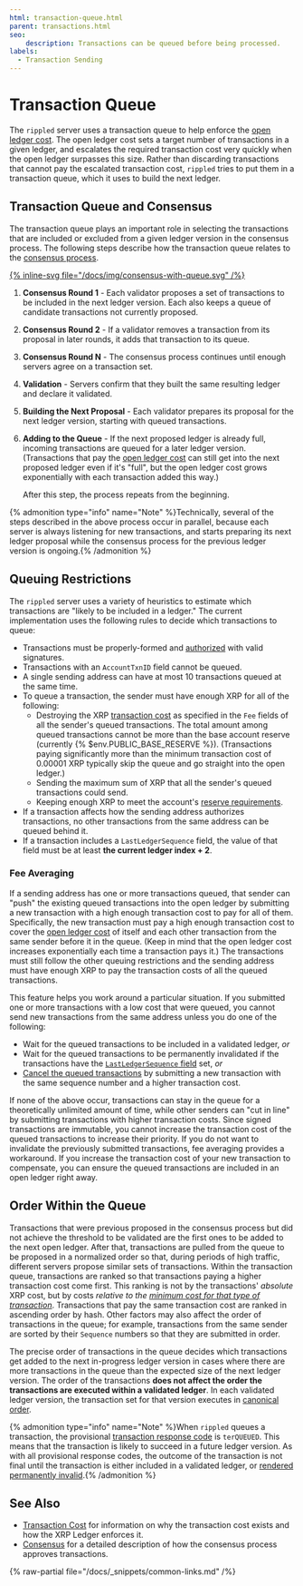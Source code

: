 ```yaml
---
html: transaction-queue.html
parent: transactions.html
seo:
    description: Transactions can be queued before being processed.
labels:
  - Transaction Sending
---
```

# Transaction Queue

The `rippled` server uses a transaction queue to help enforce the [open ledger cost](transaction-cost.md#open-ledger-cost). The open ledger cost sets a target number of transactions in a given ledger, and escalates the required transaction cost very quickly when the open ledger surpasses this size. Rather than discarding transactions that cannot pay the escalated transaction cost, `rippled` tries to put them in a transaction queue, which it uses to build the next ledger.

## Transaction Queue and Consensus

The transaction queue plays an important role in selecting the transactions that are included or excluded from a given ledger version in the consensus process. The following steps describe how the transaction queue relates to the [consensus process](../consensus-protocol/index.md).

[{% inline-svg file="/docs/img/consensus-with-queue.svg" /%}](/docs/img/consensus-with-queue.svg "Transaction queue and consensus diagram")

1. **Consensus Round 1** - Each validator proposes a set of transactions to be included in the next ledger version. Each also keeps a queue of candidate transactions not currently proposed.

2. **Consensus Round 2** - If a validator removes a transaction from its proposal in later rounds, it adds that transaction to its queue.

3. **Consensus Round N** - The consensus process continues until enough servers agree on a transaction set.

4. **Validation** - Servers confirm that they built the same resulting ledger and declare it validated.

5. **Building the Next Proposal** - Each validator prepares its proposal for the next ledger version, starting with queued transactions.

6. **Adding to the Queue** - If the next proposed ledger is already full, incoming transactions are queued for a later ledger version. (Transactions that pay the [open ledger cost](transaction-cost.md#open-ledger-cost) can still get into the next proposed ledger even if it's "full", but the open ledger cost grows exponentially with each transaction added this way.)

    After this step, the process repeats from the beginning.

{% admonition type="info" name="Note" %}Technically, several of the steps described in the above process occur in parallel, because each server is always listening for new transactions, and starts preparing its next ledger proposal while the consensus process for the previous ledger version is ongoing.{% /admonition %}

## Queuing Restrictions

The `rippled` server uses a variety of heuristics to estimate which transactions are "likely to be included in a ledger." The current implementation uses the following rules to decide which transactions to queue:

- Transactions must be properly-formed and [authorized](index.md#authorizing-transactions) with valid signatures.
- Transactions with an `AccountTxnID` field cannot be queued.
- A single sending address can have at most 10 transactions queued at the same time.
- To queue a transaction, the sender must have enough XRP for all of the following:
    - Destroying the XRP [transaction cost](transaction-cost.md) as specified in the `Fee` fields of all the sender's queued transactions. The total amount among queued transactions cannot be more than the base account reserve (currently {% $env.PUBLIC_BASE_RESERVE %}). (Transactions paying significantly more than the minimum transaction cost of 0.00001 XRP typically skip the queue and go straight into the open ledger.)
    - Sending the maximum sum of XRP that all the sender's queued transactions could send.
    - Keeping enough XRP to meet the account's [reserve requirements](../accounts/reserves.md).
- If a transaction affects how the sending address authorizes transactions, no other transactions from the same address can be queued behind it.
- If a transaction includes a `LastLedgerSequence` field, the value of that field must be at least **the current ledger index + 2**.

### Fee Averaging

If a sending address has one or more transactions queued, that sender can "push" the existing queued transactions into the open ledger by submitting a new transaction with a high enough transaction cost to pay for all of them. Specifically, the new transaction must pay a high enough transaction cost to cover the [open ledger cost](transaction-cost.md#open-ledger-cost) of itself and each other transaction from the same sender before it in the queue. (Keep in mind that the open ledger cost increases exponentially each time a transaction pays it.) The transactions must still follow the other queuing restrictions and the sending address must have enough XRP to pay the transaction costs of all the queued transactions.

This feature helps you work around a particular situation. If you submitted one or more transactions with a low cost that were queued, you cannot send new transactions from the same address unless you do one of the following:

* Wait for the queued transactions to be included in a validated ledger, _or_
* Wait for the queued transactions to be permanently invalidated if the transactions have the [`LastLedgerSequence` field](reliable-transaction-submission.md#lastledgersequence) set, _or_
* [Cancel the queued transactions](finality-of-results/canceling-a-transaction.md) by submitting a new transaction with the same sequence number and a higher transaction cost.

If none of the above occur, transactions can stay in the queue for a theoretically unlimited amount of time, while other senders can "cut in line" by submitting transactions with higher transaction costs. Since signed transactions are immutable, you cannot increase the transaction cost of the queued transactions to increase their priority. If you do not want to invalidate the previously submitted transactions, fee averaging provides a workaround. If you increase the transaction cost of your new transaction to compensate, you can ensure the queued transactions are included in an open ledger right away.

## Order Within the Queue

Transactions that were previous proposed in the consensus process but did not achieve the threshold to be validated are the first ones to be added to the next open ledger. After that, transactions are pulled from the queue to be proposed in a normalized order so that, during periods of high traffic, different servers propose similar sets of transactions. Within the transaction queue, transactions are ranked so that transactions paying a higher transaction cost come first. This ranking is not by the transactions' _absolute_ XRP cost, but by costs _relative to the [minimum cost for that type of transaction](transaction-cost.md#special-transaction-costs)_.  Transactions that pay the same transaction cost are ranked in ascending order by hash. Other factors may also affect the order of transactions in the queue; for example, transactions from the same sender are sorted by their `Sequence` numbers so that they are submitted in order.

The precise order of transactions in the queue decides which transactions get added to the next in-progress ledger version in cases where there are more transactions in the queue than the expected size of the next ledger version. The order of the transactions **does not affect the order the transactions are executed within a validated ledger**. In each validated ledger version, the transaction set for that version executes in [canonical order](../consensus-protocol/consensus-structure.md#calculate-and-share-validations).

{% admonition type="info" name="Note" %}When `rippled` queues a transaction, the provisional [transaction response code](../../references/protocol/transactions/transaction-results/index.md) is `terQUEUED`. This means that the transaction is likely to succeed in a future ledger version. As with all provisional response codes, the outcome of the transaction is not final until the transaction is either included in a validated ledger, or [rendered permanently invalid](finality-of-results/index.md).{% /admonition %}


## See Also

- [Transaction Cost](transaction-cost.md) for information on why the transaction cost exists and how the XRP Ledger enforces it.
- [Consensus](../consensus-protocol/index.md) for a detailed description of how the consensus process approves transactions.

{% raw-partial file="/docs/_snippets/common-links.md" /%}
